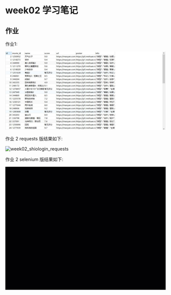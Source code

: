 # week02 学习笔记


## 作业

作业1:

![week02_mysql_results](images/week02_mysql_results.jpg)

作业 2 requests 版结果如下:

![week02_shiologin_requests](images/week02_shiologin_requests.gif)

作业 2 selenium 版结果如下:

![week02_shimologin_selenium](images/week02_shimologin_selenium.gif)